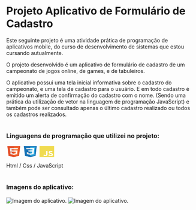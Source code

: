 # Projeto Aplicativo de Formulário de Cadastro

Este seguinte projeto é uma atividade prática de programação de aplicativos mobile, do curso de desenvolvimento de sistemas que estou cursando autualmente.

O projeto desenvolvido é um aplicativo de formulário de cadastro de um campeonato de jogos online, de games, e de tabuleiros. 

O aplicativo possui uma tela inicial informativa sobre o cadastro do campeonato, e uma tela de cadastro para o usuário. 
E em todo cadastro é emitido um alerta de confirmação do cadastro com o nome. (Sendo uma prática da utilização de vetor na linguagem de programação JavaScript) e também pode ser consultado apenas o último cadastro realizado ou todos os cadastros realizados.

#

### Linguagens de programação que utilizei no projeto:
<img align="center" alt="HTML" height="30" width="40" src="https://raw.githubusercontent.com/devicons/devicon/master/icons/html5/html5-original.svg"> <img align="center" alt="CSS" height="30" width="40" src="https://raw.githubusercontent.com/devicons/devicon/master/icons/css3/css3-original.svg"> <img align="center" alt="Js" height="30" width="40" src="https://raw.githubusercontent.com/devicons/devicon/master/icons/javascript/javascript-plain.svg">

Html / Css / JavaScript

#

### Imagens do aplicativo: 



<img align="center" alt="Imagem do aplicativo." height="500" src="https://github.com/GuilhermeVideira/Projeto-Aplicativo-de-Formulario-de-Cadastro-de-Campeonato/blob/master/Imagens/Tela01.png?raw=true"> <img align="center" alt="Imagem do aplicativo." height="500" src="https://github.com/GuilhermeVideira/Projeto-Aplicativo-de-Formulario-de-Cadastro-de-Campeonato/blob/master/Imagens/Tela02.png?raw=true"> 



